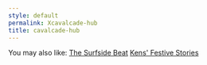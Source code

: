 ```yaml
---
style: default
permalink: Xcavalcade-hub
title: cavalcade-hub
---
```

You may also like:
[The Surfside Beat](http://scp-wiki.net/the-surfside-beat)
[Kens' Festive Stories](http://scp-wiki.net/kens-festive-stories)